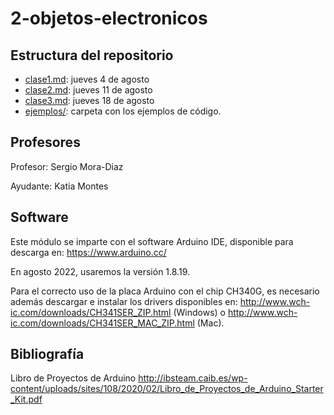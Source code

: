 # 2-objetos-electronicos

## Estructura del repositorio

- [clase1.md](clase1.md): jueves 4 de agosto
- [clase2.md](clase2.md): jueves 11 de agosto
- [clase3.md](clase3.md): jueves 18 de agosto
- [ejemplos/](ejemplos/): carpeta con los ejemplos de código.


## Profesores

Profesor: Sergio Mora-Diaz

Ayudante: Katia Montes

## Software

Este módulo se imparte con el software Arduino IDE, disponible para descarga en: https://www.arduino.cc/

En agosto 2022, usaremos la versión 1.8.19.

Para el correcto uso de la placa Arduino con el chip CH340G, es necesario además descargar e instalar los drivers disponibles en:
http://www.wch-ic.com/downloads/CH341SER_ZIP.html (Windows) o http://www.wch-ic.com/downloads/CH341SER_MAC_ZIP.html (Mac).

## Bibliografía

Libro de Proyectos de Arduino
http://ibsteam.caib.es/wp-content/uploads/sites/108/2020/02/Libro_de_Proyectos_de_Arduino_Starter_Kit.pdf
